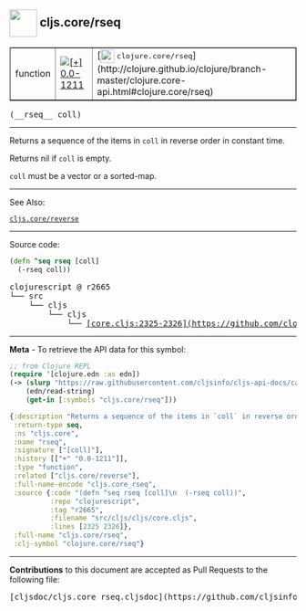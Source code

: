 ## <img width="48px" valign="middle" src="http://i.imgur.com/Hi20huC.png"> cljs.core/rseq

 <table border="1">
<tr>

<td>function</td>
<td><a href="https://github.com/cljsinfo/cljs-api-docs/tree/0.0-1211"><img valign="middle" alt="[+] 0.0-1211" src="https://img.shields.io/badge/+-0.0--1211-lightgrey.svg"></a> </td>
<td>
[<img height="24px" valign="middle" src="http://i.imgur.com/1GjPKvB.png"> <samp>clojure.core/rseq</samp>](http://clojure.github.io/clojure/branch-master/clojure.core-api.html#clojure.core/rseq)
</td>
</tr>
</table>

 <samp>
(__rseq__ coll)<br>
</samp>

---

Returns a sequence of the items in `coll` in reverse order in constant time.

Returns nil if `coll` is empty.

`coll` must be a vector or a sorted-map.

---


See Also:

[`cljs.core/reverse`](cljs.core_reverse.md)<br>

---


Source code:

```clj
(defn ^seq rseq [coll]
  (-rseq coll))
```

 <pre>
clojurescript @ r2665
└── src
    └── cljs
        └── cljs
            └── <ins>[core.cljs:2325-2326](https://github.com/clojure/clojurescript/blob/r2665/src/cljs/cljs/core.cljs#L2325-L2326)</ins>
</pre>


---

__Meta__ - To retrieve the API data for this symbol:

```clj
;; from Clojure REPL
(require '[clojure.edn :as edn])
(-> (slurp "https://raw.githubusercontent.com/cljsinfo/cljs-api-docs/catalog/cljs-api.edn")
    (edn/read-string)
    (get-in [:symbols "cljs.core/rseq"]))
```

```clj
{:description "Returns a sequence of the items in `coll` in reverse order in constant time.\n\nReturns nil if `coll` is empty.\n\n`coll` must be a vector or a sorted-map.",
 :return-type seq,
 :ns "cljs.core",
 :name "rseq",
 :signature ["[coll]"],
 :history [["+" "0.0-1211"]],
 :type "function",
 :related ["cljs.core/reverse"],
 :full-name-encode "cljs.core_rseq",
 :source {:code "(defn ^seq rseq [coll]\n  (-rseq coll))",
          :repo "clojurescript",
          :tag "r2665",
          :filename "src/cljs/cljs/core.cljs",
          :lines [2325 2326]},
 :full-name "cljs.core/rseq",
 :clj-symbol "clojure.core/rseq"}

```

---

__Contributions__ to this document are accepted as Pull Requests to the following file:

 <pre>
[cljsdoc/cljs.core_rseq.cljsdoc](https://github.com/cljsinfo/cljs-api-docs/blob/master/cljsdoc/cljs.core_rseq.cljsdoc)
</pre>


